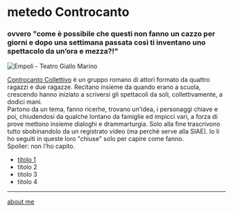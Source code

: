 # metedo Controcanto
### ovvero "come è possibile che questi non fanno un cazzo per giorni e dopo una settimana passata così ti inventano uno spettacolo da un’ora e mezza?!"

![]( https://live.staticflickr.com/65535/51783179006_b48dbd8895.jpg "Empoli - Teatro Giallo Marino")  

[Controcanto Collettivo](https://www.controcantocollettivo.it) è un gruppo romano di attori formato da quattro ragazzi e due ragazze. Recitano insieme da quando erano a scuola, crescendo hanno iniziato a scriversi gli spettacoli da soli, collettivamente, a dodici mani.  
Partono da un tema, fanno ricerhe, trovano un'idea, i personaggi chiave e poi, chiudendosi da qualche lontano da famiglie ed impicci vari, a forza di prove mettono insieme dialoghi e drammarturgia. Solo alla fine trascrivono tutto sbobinandolo da un registrato video (ma perchè serve alla SIAE). 
Io li ho seguiti in queste loro "chiuse" solo per capire come fanno.  
Spolier: non l'ho capito. 

- [titolo 1](https://cacioman.github.io/controcanto001.html)
- titolo 2  
- titolo 3  
- titolo 4  

---  
[about me](https://about.me/cacioman)

